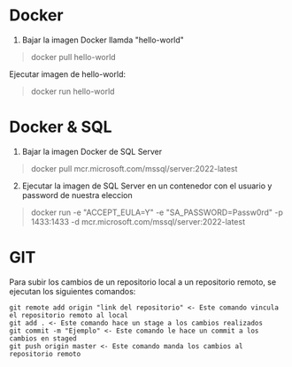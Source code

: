 # Docker

1. Bajar la imagen Docker llamda "hello-world"


> docker pull hello-world

Ejecutar imagen de hello-world:

> docker run hello-world

# Docker & SQL

1. Bajar la imagen Docker de SQL Server
 > docker pull mcr.microsoft.com/mssql/server:2022-latest
 
2. Ejecutar la imagen de SQL Server en un contenedor con el usuario y password de nuestra eleccion
 > docker run -e "ACCEPT_EULA=Y" -e "SA_PASSWORD=Passw0rd" -p 1433:1433 -d mcr.microsoft.com/mssql/server:2022-latest
 
 # GIT
 
 Para subir los cambios de un repositorio local a un repositorio remoto, se ejecutan los siguientes comandos:
 
 ```
 git remote add origin "link del repositorio" <- Este comando vincula el repositorio remoto al local
 git add . <- Este comando hace un stage a los cambios realizados
 git commit -m "Ejemplo" <- Este comando le hace un commit a los cambios en staged
 git push origin master <- Este comando manda los cambios al repositorio remoto
 ```
